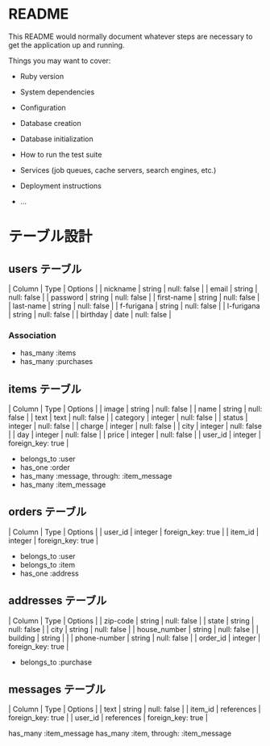 # README

This README would normally document whatever steps are necessary to get the
application up and running.

Things you may want to cover:

* Ruby version

* System dependencies

* Configuration

* Database creation

* Database initialization

* How to run the test suite

* Services (job queues, cache servers, search engines, etc.)

* Deployment instructions

* ...

# テーブル設計

## users テーブル

| Column   | Type   | Options     |
| nickname   | string | null: false |
| email      | string | null: false |
| password   | string | null: false |
| first-name | string | null: false |
| last-name  | string | null: false |
| f-furigana   | string | null: false |
| l-furigana   | string | null: false |
| birthday   | date | null: false |

### Association

- has_many :items
- has_many :purchases

## items テーブル

| Column    | Type   | Options     |
| image     | string | null: false |
| name      | string | null: false |
| text      | text   | null: false |
| category  | integer | null: false |
| status    | integer | null: false |
| charge    | integer | null: false |
| city      | integer | null: false |
| day       | integer | null: false |
| price     | integer | null: false |
| user_id   | integer | foreign_key: true |

- belongs_to :user
- has_one :order
- has_many :message, through: :item_message
- has_many :item_message

## orders テーブル

| Column       | Type   | Options     |
| user_id     | integer | foreign_key: true |
| item_id     | integer | foreign_key: true |

- belongs_to :user
- belongs_to :item
- has_one :address

## addresses テーブル

| Column          | Type   | Options     |
| zip-code        | string | null: false |
| state           | string | null: false |
| city            | string | null: false |
| house_number    | string | null: false |
| building        | string |             |
| phone-number    | string | null: false |
| order_id     | integer | foreign_key: true |

- belongs_to :purchase

## messages  テーブル

| Column          | Type   | Options     |
| text            | string | null: false |
| item_id         | references | foreign_key: true |
| user_id         | references | foreign_key: true |

has_many :item_message
has_many :item, through: :item_message

<!-- ## item_message 中間 テーブル

| Column          | Type   | Options     |
| item_id     | references | foreign_key: true |
| user_id     | references | foreign_key: true |

- belongs_to :item
- belongs_to :message -->